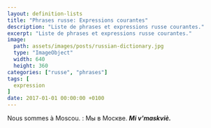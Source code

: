 ```yaml
---
layout: definition-lists
title: "Phrases russe: Expressions courantes"
description: "Liste de phrases et expressions russe courantes."
excerpt: "Liste de phrases et expressions russe courantes."
image:
  path: assets/images/posts/russian-dictionary.jpg
  type: "ImageObject"
  width: 640
  height: 360
categories: ["russe", "phrases"]
tags: [
  expression
]
date: 2017-01-01 00:00:00 +0100
---
```



Nous sommes à Moscou.
: Мы в Москве.
*__Mi v'maskviè.__*
